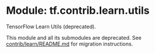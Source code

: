 <div itemscope itemtype="http://developers.google.com/ReferenceObject">
<meta itemprop="name" content="tf.contrib.learn.utils" />
<meta itemprop="path" content="Stable" />
</div>

# Module: tf.contrib.learn.utils

TensorFlow Learn Utils (deprecated).

This module and all its submodules are deprecated. See
[contrib/learn/README.md](https://www.tensorflow.org/code/tensorflow/contrib/learn/README.md)
for migration instructions.

